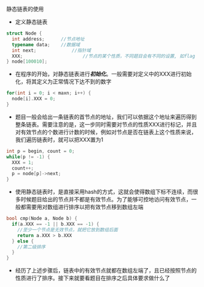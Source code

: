 静态链表的使用

* 定义静态链表

```cpp
struct Node {
  int address;		//节点地址
  typename data;	//数据域
  int next;				//指针域
  XXX;						//节点的某个性质，不同题目会有不同的设置, 如flag
} node[100010];
```

* 在程序的开始，对静态链表进行***初始化***。一般需要对定义中的XXX进行初始化，将其定义为正常情况下达不到的数字

```cpp
for(int i = 0; i < maxn; i++) {
  node[i].XXX = 0;
}
```

* 题目一般会给出一条链表的首节点的地址，我们可以依据这个地址来遍历得到整条链表。需要注意的是，这一步同时需要对节点的性质XXX进行标记，并且对有效节点的个数进行计数的时候，例如对节点是否在链表上这个性质来说，我们遍历链表时，就可以把XXX置为1

```cpp
int p = begin, count = 0;
while(p != -1) {
  XXX = 1;
  count++;
  p = node[p]->next;
}
```

* 使用静态链表时，是直接采用hash的方式，这就会使得数组下标不连续，而很多时候题目给出的节点并不都是有效节点。为了能够可控地访问有效节点，一般都需要用对数组进行排序以把有效节点移到数组左端

```cpp
bool cmp(Node a, Node b) {
  if(a.XXX == -1 || b.XXX == -1) {
    //至少一个节点是无效节点，就把它放到数组后面
    return a.XXX > b.XXX
  } else {
    //第二级排序
  }
}
```

* 经历了上述步骤后，链表中的有效节点就都在数组左端了，且已经按照节点的性质进行了排序。接下来就要看题目在排序之后具体要求做什么了

